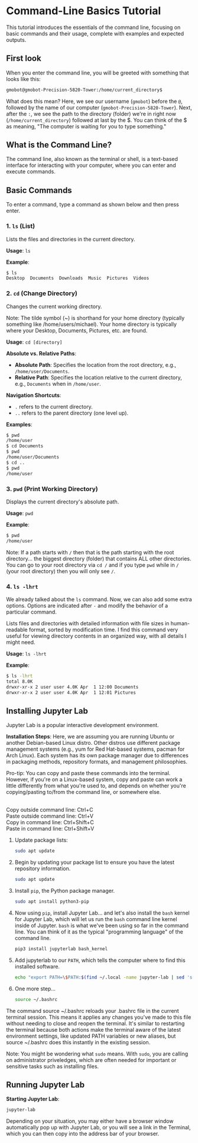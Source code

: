 # Command-Line Basics Tutorial

This tutorial introduces the essentials of the command line, focusing on basic commands and their usage, complete with examples and expected outputs.

## First look
When you enter the command line, you will be greeted with something that looks like this:
```bash
gmobot@gmobot-Precision-5820-Tower:/home/current_directory$
```
What does this mean? Here, we see our username (`gmobot`) before the `@`, followed by the name of our computer (`gmobot-Precision-5820-Tower`). Next, after the `:`, we see the path to the directory (folder) we're in right now (`/home/current_directory`) followed at last by the $. You can think of the $ as meaning, "The computer is waiting for you to type something."

## What is the Command Line?

The command line, also known as the terminal or shell, is a text-based interface for interacting with your computer, where you can enter and execute commands.

## Basic Commands

To enter a command, type a command as shown below and then press enter.

### 1. `ls` (List)
Lists the files and directories in the current directory.

**Usage**: `ls`

**Example**:
```bash
$ ls
Desktop  Documents  Downloads  Music  Pictures  Videos
```

### 2. `cd` (Change Directory)
Changes the current working directory.

Note: The tilde symbol (~) is shorthand for your home directory (typically something like /home/users/michael). Your home directory is typically where your Desktop, Documents, Pictures, etc. are found.

**Usage**: `cd [directory]`

**Absolute vs. Relative Paths**:
- **Absolute Path**: Specifies the location from the root directory, e.g., `/home/user/Documents`.
- **Relative Path**: Specifies the location relative to the current directory, e.g., `Documents` when in `/home/user`.

**Navigation Shortcuts**:
- `.` refers to the current directory.
- `..` refers to the parent directory (one level up).

**Examples**:
```bash
$ pwd
/home/user
$ cd Documents
$ pwd
/home/user/Documents
$ cd ..
$ pwd
/home/user
```

### 3. `pwd` (Print Working Directory)
Displays the current directory's absolute path.

**Usage**: `pwd`

**Example**:
```bash
$ pwd
/home/user
```

Note: If a path starts with `/` then that is the path starting with the root directory... the biggest directory (folder) that contains ALL other directories. You can go to your root directory via `cd /` and if you type `pwd` while in `/` (your root directory) then you will only see `/`.

### 4. `ls -lhrt`

We already talked about the `ls` command. Now, we can also add some extra options. Options are indicated after `-` and modify the behavior of a particular command.

Lists files and directories with detailed information with file sizes in human-readable format, sorted by modification time. I find this command very useful for viewing directory contents in an organized way, with all details I might need.

**Usage**: `ls -lhrt`

**Example**:
```bash
$ ls -lhrt
total 8.0K
drwxr-xr-x 2 user user 4.0K Apr  1 12:00 Documents
drwxr-xr-x 2 user user 4.0K Apr  1 12:01 Pictures
```

## Installing Jupyter Lab
Jupyter Lab is a popular interactive development environment.

**Installation Steps**:
Here, we are assuming you are running Ubuntu or another Debian-based Linux distro. Other distros use different package management systems (e.g., yum for Red Hat-based systems, pacman for Arch Linux). Each system has its own package manager due to differences in packaging methods, repository formats, and management philosophies.

Pro-tip: You can copy and paste these commands into the terminal. However, if you're on a Linux-based system, copy and paste can work a little differently from what you're used to, and depends on whether you're copying/pasting to/from the command line, or somewhere else.<br><br>

Copy outside command line: Ctrl+C<br>
Paste outside command line: Ctrl+V<br>
Copy in command line: Ctrl+Shift+C<br>
Paste in command line: Ctrl+Shift+V<br>

1. Update package lists:
   ```bash
   sudo apt update
   ```
2. Begin by updating your package list to ensure you have the latest repository information.
   ```bash
   sudo apt update
   ```
3. Install `pip`, the Python package manager.
   ```bash
   sudo apt install python3-pip
   ```
4. Now using `pip`, install Jupyter Lab... and let's also install the `bash` kernel for Jupyter Lab, which will let us run the `bash` command line kernel inside of Jupyter. `bash` is what we've been using so far in the command line. You can think of it as the typical "programming language" of the command line.
   ```bash
   pip3 install jupyterlab bash_kernel
   ```
5. Add jupyterlab to our `PATH`, which tells the computer where to find this installed software.
   ```bash
   echo "export PATH=\$PATH:$(find ~/.local -name jupyter-lab | sed 's|/jupyter-lab||')" >> ~/.bashrc
   ```
6. One more step...
   ```bash
   source ~/.bashrc
   ```
The command source ~/.bashrc reloads your .bashrc file in the current terminal session. This means it applies any changes you've made to this file without needing to close and reopen the terminal. It's similar to restarting the terminal because both actions make the terminal aware of the latest environment settings, like updated PATH variables or new aliases, but source ~/.bashrc does this instantly in the existing session.

Note: You might be wondering what `sudo` means. With `sudo`, you are calling on administrator priveledges, which are often needed for important or sensitive tasks such as installing files.

## Running Jupyter Lab

**Starting Jupyter Lab**:
```bash
jupyter-lab
```

Depending on your situation, you may either have a browser window automatically pop up with Jupyter Lab, or you will see a link in the Terminal, which you can then copy into the address bar of your browser.
